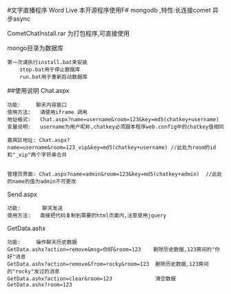 #文字直播程序 Word Live 
本开源程序使用F# mongodb ,特性:长连接comet 异步async

CometChatInstall.rar 为打包程序,可直接使用

mongo目录为数据库

 	第一次请执行install.bat来安装  
        stop.bat用于停止数据库
        run.bat用于重新启动数据库

##使用说明
Chat.aspx

	功能:		聊天内容窗口 
	使用方法:	请使用iframe 调用
	地址格式:   Chat.aspx?name=username&room=123&key=md5(chatkey+username)
	变量说明:	username为用户昵称,chatkey必须跟本程序web.config中的chatkey值相同

	嘉宾区地址: Chat.aspx?name=username&room=123_vip&key=md5(chatkey+username) //此处为room的id和"_vip"两个字符串合并


	管理员界面: Chat.aspx?name=admin&room=123&key=md5(chatkey+admin)  //此处的name的值为admin不可更改
             
Send.aspx

	功能:       聊天发送
	使用方法:   直接把代码复制到需要的html页面内,注意使用jquery

GetData.ashx

	功能:		操作聊天历史数据
	GetData.ashx?action=remove&msg=你好&room=123    删除历史数据,123房间的"你好"消息
	GetData.ashx?action=remove&from=rocky&room=123  删除历史数据,123房间的"rocky"发过的消息
	GetData.ashx?action=clear&room=123				清空数据
	GetData.ashx?room=123	
